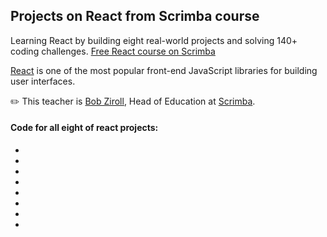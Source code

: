 ## Projects on React from Scrimba course

Learning React by building eight real-world projects and solving 140+ coding challenges.
[Free React course on Scrimba](https://scrimba.com/learn/learnreact)

[React](https://reactjs.org/) is one of the most popular front-end JavaScript libraries for building user interfaces.

✏️ This teacher is [Bob Ziroll](https://twitter.com/bobziroll), Head of Education at [Scrimba](https://scrimba.com/).

#### Code for all eight of react projects:

-
-
-
-
-
-
-
-
